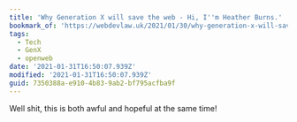 ```yaml
---
title: 'Why Generation X will save the web - Hi, I''m Heather Burns.'
bookmark_of: 'https://webdevlaw.uk/2021/01/30/why-generation-x-will-save-the-web/'
tags:
  - Tech
  - GenX
  - openweb
date: '2021-01-31T16:50:07.939Z'
modified: '2021-01-31T16:50:07.939Z'
guid: 7350388a-e910-4b83-9ab2-bf795acfba9f
---
```

Well shit, this is both awful and hopeful at the same time!
